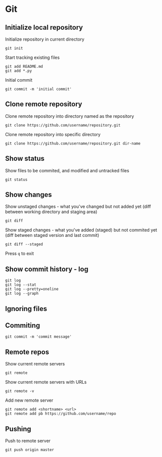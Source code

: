 # Git

## Initialize local repository

Initialize repository in current directory
```
git init
```

Start tracking existing files
```
git add README.md
git add *.py
```

Initial commit
```
git commit -m 'initial commit'
```


## Clone remote repository

Clone remote repository into directory named as the repository
```
git clone https://github.com/username/repository.git
```

Clone remote repository into specific directory
```
git clone https://github.com/username/repository.git dir-name
```

## Show status

Show files to be commited, and modified and untracked files
```
git status
```

## Show changes

Show unstaged changes - what you've changed but not added yet (diff between working directory and staging area)
```
git diff
```

Show staged changes - what you've added (staged) but not commited yet (diff between staged version and last commit)
```
git diff --staged
```

Press `q` to exit

## Show commit history - log

```
git log
git log --stat
git log --pretty=oneline
git log --graph
```

## Ignoring files

## Commiting
```
git commit -m 'commit message'
```

## Remote repos

Show current remote servers
```
git remote
```

Show current remote servers with URLs
```
git remote -v
```

Add new remote server
```
git remote add <shortname> <url>
git remote add pb https://github.com/username/repo
```

## Pushing

Push to remote server
```
git push origin master
```
